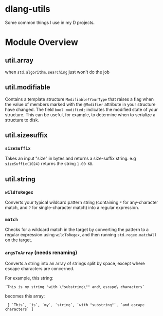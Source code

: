 # dlang-utils
Some common things I use in my D projects.

# Module Overview
## util.array
when `std.algorithm.searching` just won't do the job

## util.modifiable
Contains a template structure `Modifiable!YourType` that raises a flag when the value of members marked with the `@Modifier` attribute in your structure have changed. The field `bool modified;` indicates the modified state of your structure. This can be useful, for example, to determine when to serialize a structure to disk.

## util.sizesuffix
### `sizeSuffix`
Takes an input "size" in bytes and returns a size-suffix string. e.g `sizeSuffix(1024)` returns the string `1.00 KB`.

## util.string
### `wildToRegex`
Converts your typical wildcard pattern string (containing `*` for any-character match, and `?` for single-character match) into a regular expression.

### `match`
Checks for a wildcard match in the target by converting the pattern to a regular expression using `wildToRegex`, and then running `std.regex.matchAll` on the target.

### `argsToArray` (needs renaming)
Converts a string into an array of strings split by space, except where escape characters are concerned.

For example, this string:

`` `This is my string "with \"substring\"" and\ escape\ characters` ``

becomes this array:

`` [ `This`, `is`, `my`, `string`, `with "substring"`, `and escape characters` ]``
